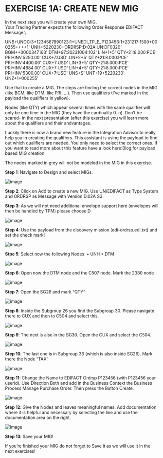 # **EXERCISE 1A: CREATE NEW MIG**

In the next step you will create your own MIG. \
Your Trading Partner expects the following Order Response EDIFACT Message:\

UNB+UNOC:3+1234567890123:1+UNEDI_TP_E_P123456:1+231217:1500+000255++++1'
UNH+5220230+ORDRSP:D:02A:UN:DF0320'
BGM++0000347163'
DTM+97:20231004:102'
LIN+1+5'
QTY+21:8.000:PCE'
PRI+INV:5250.00'
CUX+7:USD'
LIN+2+5'
QTY+21:8.000:PCE'
PRI+INV:4400.00'
CUX+7:USD'
LIN+3+5'
QTY+21:8.000:PCE'
PRI+INV:4884.00'
CUX+7:USD'
LIN+4+5'
QTY+21:8.000:PCE'
PRI+INV:5300.00'
CUX+7:USD'
UNS+S'
UNT+19+5220230'
UNZ+1+000255'

Use that to create a MIG. The steps are finding the correct nodes in the MIG (like BGM, like DTM, like PRI, …). Then use qualifiers (I’ve marked in the payload the qualifiers in yellow).

Nodes (like QTY) which appear several times with the same qualifier will only be one time in the MIG (they have the cardinality 0..n). Don’t be scared- in the next presentation (after this exercise) you will learn more about the qualifiers and their andvantages.

Luckily there is now a brand new feature in the Integration Advisor to really help you in creating the qualifiers. This assistant is using the payload to find out which qualifiers are needed. You only need to select the correct ones. If you want to read more about this feature have a look here:Blog for payload based MIG creation

The nodes marked in grey will not be modeled in the MIG in this exercise.

**Step 1**: Navigate to Design and select MIGs.

![image](https://github.com/SAP-samples/integration-suite-b2b-exercises-basic/blob/main/exercises/Ex01/2/assets/2.1.png)


**Step 2**: Click on Add to create a new MIG. Use UN/EDIFACT as Type System and ORDRSP as Message with Version D.02A S3.


**Step 3**: As we will not need additional envelope support here (envelopes will then be handled by TPM) please choose D

![image](https://github.com/SAP-samples/integration-suite-b2b-exercises-basic/blob/main/exercises/Ex01/2/assets/2.3.png)

**Step 4**: Use the payload from the discovery mission (edi-ordrsp.edi.txt) and set the check mark!

![image](https://github.com/SAP-samples/integration-suite-b2b-exercises-basic/blob/main/exercises/Ex01/2/assets/2.4.png)


**Stpe 5**: Select now the following Nodes:
•	UNH
•	DTM

![image](https://github.com/SAP-samples/integration-suite-b2b-exercises-basic/blob/main/exercises/Ex01/2/assets/2.5.png)


**Step 6**: Open now the DTM node and the C507 node. Mark the 2380 node

![image](https://github.com/SAP-samples/integration-suite-b2b-exercises-basic/blob/main/exercises/Ex01/2/assets/2.6.png)


**Step 7**: Open the SG26 and mark “QTY”

![image](https://github.com/SAP-samples/integration-suite-b2b-exercises-basic/blob/main/exercises/Ex01/2/assets/2.7.png)


**Step 8**: Inside the Subgroup 26 you find the Subgroup 30. Please navigate there to CUX and then to C504 and select this.

![image](https://github.com/SAP-samples/integration-suite-b2b-exercises-basic/blob/main/exercises/Ex01/2/assets/2.8.png)


**Step 9**: The next is also in the SG30. Open the CUX and select the C504.

![image](https://github.com/SAP-samples/integration-suite-b2b-exercises-basic/blob/main/exercises/Ex01/2/assets/2.9.png)


**Step 10**: The last one is in Subgroup 36 (which is also inside SG26). Mark there the Node “TAX”

![image](https://github.com/SAP-samples/integration-suite-b2b-exercises-basic/blob/main/exercises/Ex01/2/assets/2.10.png)


**Step 11**: Change the Name to EDIFACT Ordrsp P123456 (with P123456 your userid). Use Direction Both and add in the Business Context the Business Process Manage Purchase Order. Then press the Button Create.

![image](https://github.com/SAP-samples/integration-suite-b2b-exercises-basic/blob/main/exercises/Ex01/2/assets/2.11.png)


**Step 12**: Give the Nodes and leaves meaningful names. Add documentation where it is helpful and necessary by selecting the line and use the documentation area on the right.

![image](https://github.com/SAP-samples/integration-suite-b2b-exercises-basic/blob/main/exercises/Ex01/2/assets/2.12.png)


**Step 13**: Save your MIG!

If you’re finished your MIG do not forget to Save it as we will use it in the next exercises!
